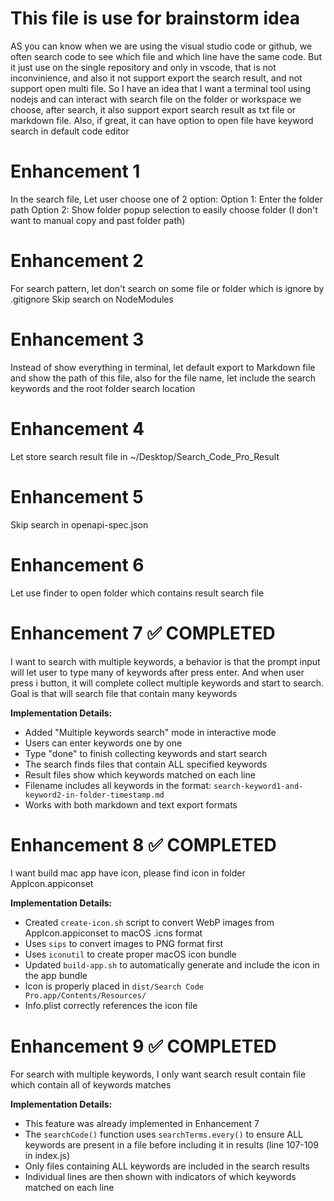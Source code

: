 # This file is use for brainstorm idea
AS you can know when we are using the visual studio code or github, we often search code to see which file and which line have the same code. But it just use on the single repository and only in vscode, that is not inconvinience, and also it not support export the search result, and not support open multi file. So I have an idea that I want a terminal tool using nodejs and can interact with search file on the folder or workspace we choose, after search, it also support export search result as txt file or markdown file. Also, if great, it can have option to open file have keyword search in default code editor


# Enhancement 1
In the search file, Let user choose one of 2 option:
Option 1: Enter the folder path
Option 2: Show folder popup selection to easily choose folder (I don't want to manual copy and past folder path)

# Enhancement 2
For search pattern, let don't search on some file or folder which is ignore by .gitignore
Skip search on NodeModules

# Enhancement 3
Instead of show everything in terminal, let default export to Markdown file
and show the path of this file, also for the file name, let include the search keywords and the root folder search location

# Enhancement 4
Let store search result file in ~/Desktop/Search_Code_Pro_Result

# Enhancement 5
Skip search in openapi-spec.json

# Enhancement 6
Let use finder to open folder which contains result search file

# Enhancement 7 ✅ COMPLETED
I want to search with multiple keywords, a behavior is that the prompt input will let user to type many of keywords after press enter. And when user press i button, it will complete collect multiple keywords and start to search. Goal is that will search file that contain many keywords

**Implementation Details:**
- Added "Multiple keywords search" mode in interactive mode
- Users can enter keywords one by one
- Type "done" to finish collecting keywords and start search
- The search finds files that contain ALL specified keywords
- Result files show which keywords matched on each line
- Filename includes all keywords in the format: `search-keyword1-and-keyword2-in-folder-timestamp.md`
- Works with both markdown and text export formats

# Enhancement 8 ✅ COMPLETED
I want build mac app have icon, please find icon in folder AppIcon.appiconset

**Implementation Details:**
- Created `create-icon.sh` script to convert WebP images from AppIcon.appiconset to macOS .icns format
- Uses `sips` to convert images to PNG format first
- Uses `iconutil` to create proper macOS icon bundle
- Updated `build-app.sh` to automatically generate and include the icon in the app bundle
- Icon is properly placed in `dist/Search Code Pro.app/Contents/Resources/`
- Info.plist correctly references the icon file

# Enhancement 9 ✅ COMPLETED
For search with multiple keywords, I only want search result contain file which contain all of keywords matches

**Implementation Details:**
- This feature was already implemented in Enhancement 7
- The `searchCode()` function uses `searchTerms.every()` to ensure ALL keywords are present in a file before including it in results (line 107-109 in index.js)
- Only files containing ALL keywords are included in the search results
- Individual lines are then shown with indicators of which keywords matched on each line
